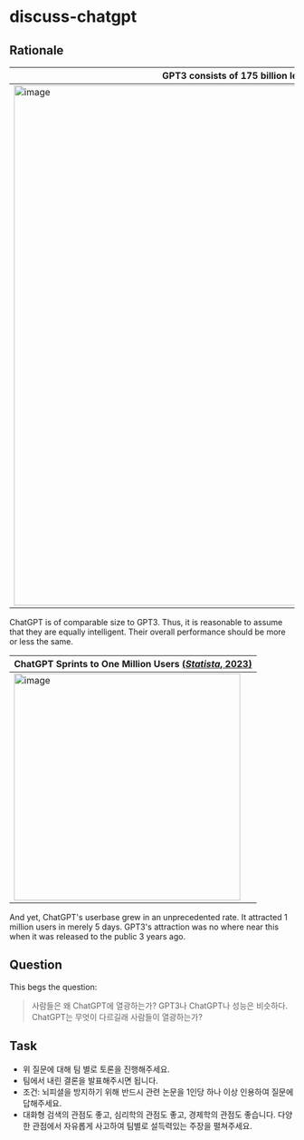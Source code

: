 # discuss-chatgpt

## Rationale


GPT3 consists of 175 billion learnable parameters | ChatGPT is of comparable size to GPT3 [(*OpenAI*, 2022)](https://openai.com/blog/chatgpt/)|
--- | --- 
<img width="917" alt="image" src="https://user-images.githubusercontent.com/56193069/220109130-05982db8-5774-4499-a24a-5c2f7065bcf2.png"> | <img width="873" alt="image" src="https://user-images.githubusercontent.com/56193069/220110434-e5004402-94ef-4bf0-86d6-c1acc9960a41.png"> | 
 
ChatGPT is of comparable size to GPT3. Thus, it is reasonable to assume that they are equally intelligent. Their overall performance should be more or less the same.


ChatGPT Sprints to One Million Users [(*Statista*, 2023)](https://www.statista.com/chart/29174/time-to-one-million-users/) |
--- | 
<img width="400" alt="image" src="https://user-images.githubusercontent.com/56193069/220108372-8c8a5440-08c7-4a06-84e1-6448c1a5bfaa.png"> |

And yet, ChatGPT's userbase grew in an unprecedented rate. It attracted 1 million users in merely 5 days. GPT3's attraction was no where near this when it was released to the public 3 years ago.


 
## Question

This begs the question: 

> 사람들은 왜 ChatGPT에 열광하는가? GPT3나 ChatGPT나 성능은 비슷하다. ChatGPT는 무엇이 다르길래 사람들이 열광하는가?

## Task 
- 위 질문에 대해 팀 별로 토론을 진행해주세요.
- 팀에서 내린 결론을 발표해주시면 됩니다.
- 조건: 뇌피셜을 방지하기 위해 반드시 관련 논문을 1인당 하나 이상 인용하여 질문에 답해주세요. 
- 대화형 검색의 관점도 좋고, 심리학의 관점도 좋고, 경제학의 관점도 좋습니다. 다양한 관점에서 자유롭게 사고하여 팀별로 설득력있는 주장을 펼쳐주세요.
